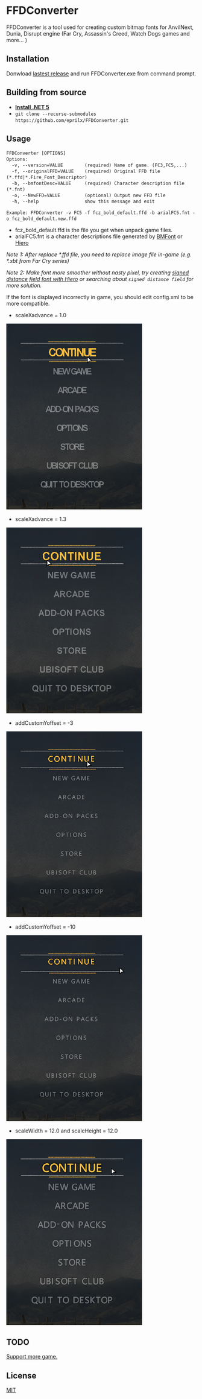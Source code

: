 # FFDConverter
FFDConverter is a tool used for creating custom bitmap fonts for AnvilNext, Dunia, Disrupt engine (Far Cry, Assassin's Creed, Watch Dogs games and more... )

## Installation

Donwload [lastest release](https://github.com/eprilx/FFDConverter/releases) and run FFDConverter.exe from command prompt.

## Building from source
- **[Install .NET 5](https://dotnet.microsoft.com/download/dotnet/5.0)**
- ``git clone --recurse-submodules https://github.com/eprilx/FFDConverter.git``

## Usage

```
FFDConverter [OPTIONS]
Options:
  -v, --version=VALUE        (required) Name of game. (FC3,FC5,...)
  -f, --originalFFD=VALUE    (required) Original FFD file (*.ffd|*.Fire_Font_Descriptor)
  -b, --bmfontDesc=VALUE     (required) Character description file (*.fnt)
  -o, --NewFFD=VALUE         (optional) Output new FFD file
  -h, --help                 show this message and exit
```

```
Example: FFDConverter -v FC5 -f fcz_bold_default.ffd -b arialFC5.fnt -o fcz_bold_default.new.ffd
```
- fcz_bold_default.ffd is the file you get when unpack game files.
- arialFC5.fnt is a character descriptions file generated by [BMFont](https://www.angelcode.com/products/bmfont/) or [Hiero](https://github.com/libgdx/libgdx/wiki/Hiero)

*Note 1: After replace \*.ffd file, you need to replace image file in-game (e.g. \*.xbt from Far Cry series)*

*Note 2: Make font more smoother without nasty pixel, try creating [signed distance field font with Hiero](https://github.com/libgdx/libgdx/wiki/Distance-field-fonts) or searching about ``signed distance field`` for more solution.*

If the font is displayed incorrectly in game, you should edit config.xml to be more compatible.
- scaleXadvance = 1.0

![1.0](sampleImg/1.0xadvance.png)
- scaleXadvance = 1.3

![1.3](sampleImg/1.3xadvance.png)

- addCustomYoffset = -3

![0Y](sampleImg/0Yoffset.png)
- addCustomYoffset = -10

![-10Y](sampleImg/Sub10Yoffset.png)
- scaleWidth = 12.0 and scaleHeight = 12.0

![scaleWH12](sampleImg/scaleWH12.png)


## TODO
[Support more game.](https://github.com/eprilx/FFDConverter/issues/2)

## License
[MIT](LICENSE)
